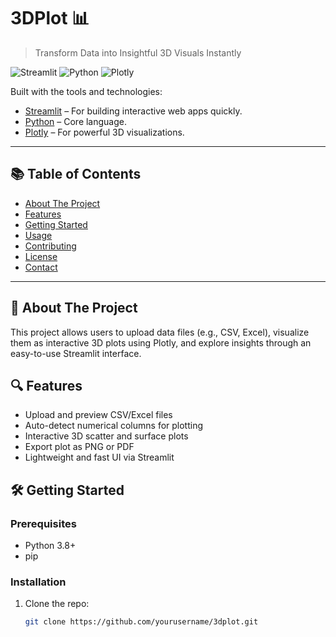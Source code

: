 # 3DPlot 📊

> Transform Data into Insightful 3D Visuals Instantly

![Streamlit](https://img.shields.io/badge/Streamlit-red?logo=streamlit&logoColor=white)
![Python]( https://img.shields.io/badge/Python-blue?logo=python&logoColor=white)
![Plotly]( https://img.shields.io/badge/Plotly-darkgray?logo=plotly&logoColor=white)

Built with the tools and technologies:
- [Streamlit]( https://streamlit.io ) – For building interactive web apps quickly.
- [Python](https://www.python.org ) – Core language.
- [Plotly](https://plotly.com/python/ ) – For powerful 3D visualizations.

---

## 📚 Table of Contents

- [About The Project](#about-the-project)
- [Features](#features)
- [Getting Started](#getting-started)
- [Usage](#usage)
- [Contributing](#contributing)
- [License](#license)
- [Contact](#contact)

---

## 🧩 About The Project

This project allows users to upload data files (e.g., CSV, Excel), visualize them as interactive 3D plots using Plotly, and explore insights through an easy-to-use Streamlit interface.

## 🔍 Features

- Upload and preview CSV/Excel files
- Auto-detect numerical columns for plotting
- Interactive 3D scatter and surface plots
- Export plot as PNG or PDF
- Lightweight and fast UI via Streamlit

## 🛠️ Getting Started

### Prerequisites

- Python 3.8+
- pip

### Installation

1. Clone the repo:
   ```bash
   git clone https://github.com/yourusername/3dplot.git 
